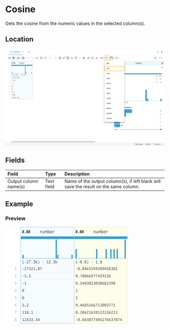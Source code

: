# Cosine
Gets the cosine from the numeric values in the selected column(s).
## Location
![Cosine on the interface](../../docs/screenshots/location/cos.png)
## Fields
| Field | Type | Description |
| :--- | :--- | :--- |
| Output column name(s) | Text field | Name of the output column(s), if left blank will save the result on the same column. |
## Example
### Preview
![Cosine example](../../docs/screenshots/table/cos.png)